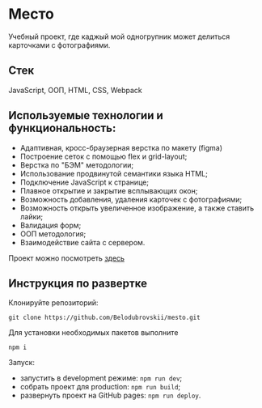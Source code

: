 # Место
Учебный проект, где каджый мой одногрупник может делиться карточками с фотографиями.

## Стек
JavaScript, ООП, HTML, CSS, Webpack

## Используемые технологии и функциональность:
* Адаптивная, кросс-браузерная верстка по макету (figma)
* Построение сеток с помощью flex и grid-layout;
* Верстка по "БЭМ" методологии;
* Использование продвинутой семантики языка HTML;
* Подключение JavaScript к странице;
* Плавное открытие и закрытие всплывающих окон;
* Возможность добавления, удаления карточек с фотографиями;
* Возможность открыть увеличенное изображение, а также ставить лайки;
* Валидация форм;
* ООП методология;
* Взаимодействие сайта с сервером.

Проект можно посмотреть [здесь](https://belodubrovskii.github.io/mesto/)

## Инструкция по развертке
Клонируйте репозиторий:

`git clone https://github.com/Belodubrovskii/mesto.git`

Для установки необходимых пакетов выполните

`npm i`

Запуск:
* запустить в development режиме: `npm run dev`;
* собрать проект для production: `npm run build`;
* развернуть проект на GitHub pages: `npm run deploy`.

